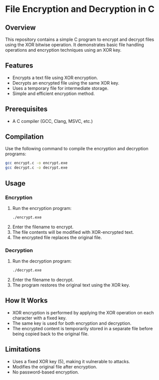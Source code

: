 # File Encryption and Decryption in C

## Overview
This repository contains a simple C program to encrypt and decrypt files using the XOR bitwise operation. It demonstrates basic file handling operations and encryption techniques using an XOR key.

## Features
- Encrypts a text file using XOR encryption.
- Decrypts an encrypted file using the same XOR key.
- Uses a temporary file for intermediate storage.
- Simple and efficient encryption method.

## Prerequisites
- A C compiler (GCC, Clang, MSVC, etc.)

## Compilation
Use the following command to compile the encryption and decryption programs:
```sh
gcc encrypt.c -o encrypt.exe
gcc decrypt.c -o decrypt.exe
```

## Usage
### Encryption
1. Run the encryption program:
   ```sh
   ./encrypt.exe
   ```
2. Enter the filename to encrypt.
3. The file contents will be modified with XOR-encrypted text.
4. The encrypted file replaces the original file.

### Decryption
1. Run the decryption program:
   ```sh
   ./decrypt.exe
   ```
2. Enter the filename to decrypt.
3. The program restores the original text using the XOR key.

## How It Works
- XOR encryption is performed by applying the XOR operation on each character with a fixed key.
- The same key is used for both encryption and decryption.
- The encrypted content is temporarily stored in a separate file before being copied back to the original file.

## Limitations
- Uses a fixed XOR key (5), making it vulnerable to attacks.
- Modifies the original file after encryption.
- No password-based encryption.



